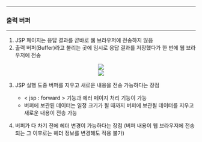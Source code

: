 -----
### 출력 버퍼
-----
1. JSP 페이지는 응답 결과를 곧바로 웹 브라우저에 전송하지 않음
2. 출력 버퍼(Buffer)라고 불리는 곳에 임시로 응답 결과를 저장했다가 한 번에 웹 브라우저에 전송

<div align = "center">
<img src = "https://github.com/sooyounghan/Web/assets/34672301/73d4aae6-6f14-41e4-a89b-60f2a3e58496"> 
</div>

<div align = "center">
<img src = "https://github.com/sooyounghan/Web/assets/34672301/ad3e21d8-f67d-42f5-8da1-120dd1f276be"> 
</div>

3. JSP 실행 도중 버퍼를 지우고 새로운 내용을 전송 가능하다는 장점
   - < jsp : forward > 기능과 에러 페이지 처리 기능이 가능
   - 버퍼에 보관된 데이터는 일정 크기가 될 때까지 버퍼에 보관될 데이터를 지우고 새로운 내용이 전송 가능
     
4. 버퍼가 다 차기 전에 헤더 변경이 가능하다는 장점
   (버퍼 내용이 웹 브라우저에 전송되는 그 이후로는 헤더 정보를 변경해도 적용 불가)
